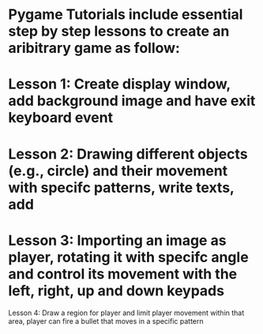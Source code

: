 # Pygame Tutorials include essential step by step lessons to create an aribitrary game as follow:
 # Lesson 1: Create display window, add background image and have exit keyboard event
 # Lesson 2: Drawing different objects (e.g., circle) and their movement with specifc patterns, write texts, add 
 # Lesson 3: Importing an image as player, rotating it with specifc angle and control its movement with the left, right, up and down keypads
  Lesson 4: Draw a region for player and limit player movement within that area, player can fire a bullet that moves in a specific pattern 
